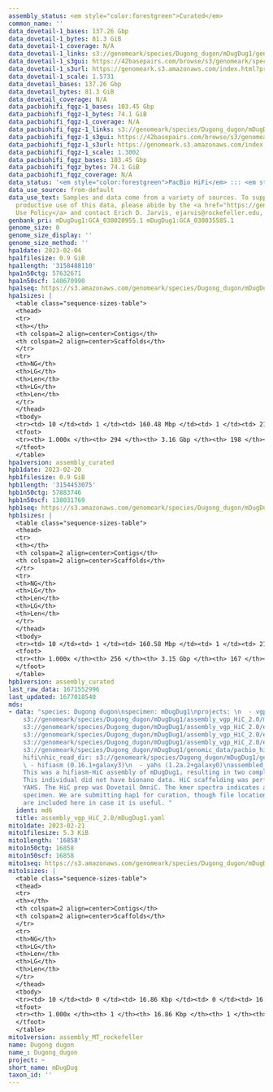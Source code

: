 ```yaml
---
assembly_status: <em style="color:forestgreen">Curated</em>
common_name: ''
data_dovetail-1_bases: 137.26 Gbp
data_dovetail-1_bytes: 81.3 GiB
data_dovetail-1_coverage: N/A
data_dovetail-1_links: s3://genomeark/species/Dugong_dugon/mDugDug1/genomic_data/dovetail/<br>
data_dovetail-1_s3gui: https://42basepairs.com/browse/s3/genomeark/species/Dugong_dugon/mDugDug1/genomic_data/dovetail/
data_dovetail-1_s3url: https://genomeark.s3.amazonaws.com/index.html?prefix=species/Dugong_dugon/mDugDug1/genomic_data/dovetail/
data_dovetail-1_scale: 1.5731
data_dovetail_bases: 137.26 Gbp
data_dovetail_bytes: 81.3 GiB
data_dovetail_coverage: N/A
data_pacbiohifi_fqgz-1_bases: 103.45 Gbp
data_pacbiohifi_fqgz-1_bytes: 74.1 GiB
data_pacbiohifi_fqgz-1_coverage: N/A
data_pacbiohifi_fqgz-1_links: s3://genomeark/species/Dugong_dugon/mDugDug1/genomic_data/pacbio_hifi/<br>
data_pacbiohifi_fqgz-1_s3gui: https://42basepairs.com/browse/s3/genomeark/species/Dugong_dugon/mDugDug1/genomic_data/pacbio_hifi/
data_pacbiohifi_fqgz-1_s3url: https://genomeark.s3.amazonaws.com/index.html?prefix=species/Dugong_dugon/mDugDug1/genomic_data/pacbio_hifi/
data_pacbiohifi_fqgz-1_scale: 1.3002
data_pacbiohifi_fqgz_bases: 103.45 Gbp
data_pacbiohifi_fqgz_bytes: 74.1 GiB
data_pacbiohifi_fqgz_coverage: N/A
data_status: '<em style="color:forestgreen">PacBio HiFi</em> ::: <em style="color:forestgreen">Dovetail</em>'
data_use_source: from-default
data_use_text: Samples and data come from a variety of sources. To support fair and
  productive use of this data, please abide by the <a href="https://genome10k.soe.ucsc.edu/data-use-policies/">Data
  Use Policy</a> and contact Erich D. Jarvis, ejarvis@rockefeller.edu, with any questions.
genbank_pri: mDugDug1:GCA_030020955.1 mDugDug1:GCA_030035585.1
genome_size: 0
genome_size_display: ''
genome_size_method: ''
hpa1date: 2023-02-04
hpa1filesize: 0.9 GiB
hpa1length: '3158488110'
hpa1n50ctg: 57632671
hpa1n50scf: 140670990
hpa1seq: https://s3.amazonaws.com/genomeark/species/Dugong_dugon/mDugDug1/assembly_curated/mDugDug1.hap1.cur.20230204.fasta.gz
hpa1sizes: |
  <table class="sequence-sizes-table">
  <thead>
  <tr>
  <th></th>
  <th colspan=2 align=center>Contigs</th>
  <th colspan=2 align=center>Scaffolds</th>
  </tr>
  <tr>
  <th>NG</th>
  <th>LG</th>
  <th>Len</th>
  <th>LG</th>
  <th>Len</th>
  </tr>
  </thead>
  <tbody>
  <tr><td> 10 </td><td> 1 </td><td> 160.48 Mbp </td><td> 1 </td><td> 211.02 Mbp </td></tr><tr><td> 20 </td><td> 4 </td><td> 104.60 Mbp </td><td> 2 </td><td> 198.60 Mbp </td></tr><tr><td> 30 </td><td> 7 </td><td> 90.16 Mbp </td><td> 4 </td><td> 196.39 Mbp </td></tr><tr><td> 40 </td><td> 11 </td><td> 78.20 Mbp </td><td> 6 </td><td> 177.38 Mbp </td></tr><tr style="background-color:#cccccc;"><td> 50 </td><td> 16 </td><td style="background-color:#88ff88;"> 57.63 Mbp </td><td> 8 </td><td style="background-color:#88ff88;"> 140.67 Mbp </td></tr><tr><td> 60 </td><td> 21 </td><td> 51.93 Mbp </td><td> 10 </td><td> 130.05 Mbp </td></tr><tr><td> 70 </td><td> 29 </td><td> 36.37 Mbp </td><td> 13 </td><td> 115.46 Mbp </td></tr><tr><td> 80 </td><td> 38 </td><td> 29.72 Mbp </td><td> 15 </td><td> 102.87 Mbp </td></tr><tr><td> 90 </td><td> 52 </td><td> 18.67 Mbp </td><td> 19 </td><td> 79.54 Mbp </td></tr><tr><td> 100 </td><td> 293 </td><td> 6.77 Kbp </td><td> 197 </td><td> 6.77 Kbp </td></tr></tbody>
  <tfoot>
  <tr><th> 1.000x </th><th> 294 </th><th> 3.16 Gbp </th><th> 198 </th><th> 3.16 Gbp </th></tr>
  </tfoot>
  </table>
hpa1version: assembly_curated
hpb1date: 2023-02-20
hpb1filesize: 0.9 GiB
hpb1length: '3154453075'
hpb1n50ctg: 57883746
hpb1n50scf: 138031769
hpb1seq: https://s3.amazonaws.com/genomeark/species/Dugong_dugon/mDugDug1/assembly_curated/mDugDug1.hap2.decon.20230220.fasta.gz
hpb1sizes: |
  <table class="sequence-sizes-table">
  <thead>
  <tr>
  <th></th>
  <th colspan=2 align=center>Contigs</th>
  <th colspan=2 align=center>Scaffolds</th>
  </tr>
  <tr>
  <th>NG</th>
  <th>LG</th>
  <th>Len</th>
  <th>LG</th>
  <th>Len</th>
  </tr>
  </thead>
  <tbody>
  <tr><td> 10 </td><td> 1 </td><td> 160.58 Mbp </td><td> 1 </td><td> 210.93 Mbp </td></tr><tr><td> 20 </td><td> 3 </td><td> 139.13 Mbp </td><td> 2 </td><td> 198.89 Mbp </td></tr><tr><td> 30 </td><td> 7 </td><td> 81.40 Mbp </td><td> 4 </td><td> 196.82 Mbp </td></tr><tr><td> 40 </td><td> 11 </td><td> 70.99 Mbp </td><td> 6 </td><td> 176.99 Mbp </td></tr><tr style="background-color:#cccccc;"><td> 50 </td><td> 16 </td><td style="background-color:#88ff88;"> 57.88 Mbp </td><td> 8 </td><td style="background-color:#88ff88;"> 138.03 Mbp </td></tr><tr><td> 60 </td><td> 21 </td><td> 49.42 Mbp </td><td> 10 </td><td> 129.61 Mbp </td></tr><tr><td> 70 </td><td> 28 </td><td> 37.80 Mbp </td><td> 13 </td><td> 115.50 Mbp </td></tr><tr><td> 80 </td><td> 38 </td><td> 28.11 Mbp </td><td> 16 </td><td> 83.83 Mbp </td></tr><tr><td> 90 </td><td> 54 </td><td> 16.26 Mbp </td><td> 19 </td><td> 78.52 Mbp </td></tr><tr><td> 100 </td><td> 255 </td><td> 7.91 Kbp </td><td> 166 </td><td> 7.91 Kbp </td></tr></tbody>
  <tfoot>
  <tr><th> 1.000x </th><th> 256 </th><th> 3.15 Gbp </th><th> 167 </th><th> 3.15 Gbp </th></tr>
  </tfoot>
  </table>
hpb1version: assembly_curated
last_raw_data: 1671552996
last_updated: 1677018540
mds:
- data: "species: Dugong dugon\nspecimen: mDugDug1\nprojects: \n  - vgp\nhap1: s3://genomeark/species/Dugong_dugon/mDugDug1/assembly_vgp_HiC_2.0/mDugDug1.HiC.hap1.20221214.fasta.gz\nhap2:
    s3://genomeark/species/Dugong_dugon/mDugDug1/assembly_vgp_HiC_2.0/mDugDug1.HiC.hap2.20221214.fasta.gz\npretext_hap1:
    s3://genomeark/species/Dugong_dugon/mDugDug1/assembly_vgp_HiC_2.0/evaluation/hap1/pretext/mDugDug1_hap1__s2_heatmap.pretext\npretext_hap2:
    s3://genomeark/species/Dugong_dugon/mDugDug1/assembly_vgp_HiC_2.0/evaluation/hap2/pretext/mDugDug1_hap2__s2_heatmap.pretext\nkmer_spectra_img:
    s3://genomeark/species/Dugong_dugon/mDugDug1/assembly_vgp_HiC_2.0/evaluation/merqury/mDugDug1_png/\npacbio_read_dir:
    s3://genomeark/species/Dugong_dugon/mDugDug1/genomic_data/pacbio_hifi/\npacbio_read_type:
    hifi\nhic_read_dir: s3://genomeark/species/Dugong_dugon/mDugDug1/genomic_data/dovetail/\npipeline:\n
    \ - hifiasm (0.16.1+galaxy3)\n  - yahs (1.2a.2+galaxy0)\nassembled_by_group: Rockefeller\nnotes:
    This was a hifiasm-HiC assembly of mDugDug1, resulting in two complete haplotypes.
    This individual did not have bionano data. HiC scaffolding was performed with
    YAHS. The HiC prep was Dovetail OmniC. The kmer spectra indicates a homogametic
    specimen. We are submitting hap1 for curation, though file locations for hap2
    are included here in case it is useful. "
  ident: md6
  title: assembly_vgp_HiC_2.0/mDugDug1.yaml
mito1date: 2023-02-21
mito1filesize: 5.3 KiB
mito1length: '16858'
mito1n50ctg: 16858
mito1n50scf: 16858
mito1seq: https://s3.amazonaws.com/genomeark/species/Dugong_dugon/mDugDug1/assembly_MT_rockefeller/mDugDug1.MT.20230221.fasta.gz
mito1sizes: |
  <table class="sequence-sizes-table">
  <thead>
  <tr>
  <th></th>
  <th colspan=2 align=center>Contigs</th>
  <th colspan=2 align=center>Scaffolds</th>
  </tr>
  <tr>
  <th>NG</th>
  <th>LG</th>
  <th>Len</th>
  <th>LG</th>
  <th>Len</th>
  </tr>
  </thead>
  <tbody>
  <tr><td> 10 </td><td> 0 </td><td> 16.86 Kbp </td><td> 0 </td><td> 16.86 Kbp </td></tr><tr><td> 20 </td><td> 0 </td><td> 16.86 Kbp </td><td> 0 </td><td> 16.86 Kbp </td></tr><tr><td> 30 </td><td> 0 </td><td> 16.86 Kbp </td><td> 0 </td><td> 16.86 Kbp </td></tr><tr><td> 40 </td><td> 0 </td><td> 16.86 Kbp </td><td> 0 </td><td> 16.86 Kbp </td></tr><tr style="background-color:#cccccc;"><td> 50 </td><td> 0 </td><td style="background-color:#ff8888;"> 16.86 Kbp </td><td> 0 </td><td style="background-color:#ff8888;"> 16.86 Kbp </td></tr><tr><td> 60 </td><td> 0 </td><td> 16.86 Kbp </td><td> 0 </td><td> 16.86 Kbp </td></tr><tr><td> 70 </td><td> 0 </td><td> 16.86 Kbp </td><td> 0 </td><td> 16.86 Kbp </td></tr><tr><td> 80 </td><td> 0 </td><td> 16.86 Kbp </td><td> 0 </td><td> 16.86 Kbp </td></tr><tr><td> 90 </td><td> 0 </td><td> 16.86 Kbp </td><td> 0 </td><td> 16.86 Kbp </td></tr><tr><td> 100 </td><td> 0 </td><td> 16.86 Kbp </td><td> 0 </td><td> 16.86 Kbp </td></tr></tbody>
  <tfoot>
  <tr><th> 1.000x </th><th> 1 </th><th> 16.86 Kbp </th><th> 1 </th><th> 16.86 Kbp </th></tr>
  </tfoot>
  </table>
mito1version: assembly_MT_rockefeller
name: Dugong dugon
name_: Dugong_dugon
project: ~
short_name: mDugDug
taxon_id: ''
---
```

